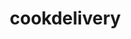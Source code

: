 # cookdelivery
<!DOCTYPE html>
<html lang="ja">
<head>
    <meta charset="UTF-8">
    <meta name="viewport" content="width=device-width, initial-scale=1.0">
    <title>クック・デリバリー | 食品ロスを減らして、家計も助ける</title>
    <style>
        * {
            margin: 0;
            padding: 0;
            box-sizing: border-box;
        }

        body {
            font-family: 'Noto Sans JP', sans-serif;
            background-color: #f0f8f0;
            color: #333;
            position: relative;
        }

        /* 環境貢献背景アニメーション */
        .eco-background {
            position: fixed;
            top: 0;
            left: 0;
            width: 100%;
            height: 100%;
            z-index: -1;
            overflow: hidden;
        }

        .eco-particle {
            position: absolute;
            width: 20px;
            height: 20px;
            background: radial-gradient(circle, rgba(46, 204, 113, 0.3) 0%, transparent 70%);
            border-radius: 50%;
            animation: float 15s infinite;
        }

        @keyframes float {
            0% { transform: translateY(100vh) rotate(0deg); opacity: 0; }
            10% { opacity: 1; }
            90% { opacity: 1; }
            100% { transform: translateY(-100vh) rotate(360deg); opacity: 0; }
        }

        /* ヘッダー */
        header {
            background: linear-gradient(135deg, #2ecc71 0%, #27ae60 100%);
            color: white;
            padding: 1rem 0;
            box-shadow: 0 2px 10px rgba(0,0,0,0.1);
            position: sticky;
            top: 0;
            z-index: 100;
        }

        .header-container {
            max-width: 1200px;
            margin: 0 auto;
            padding: 0 20px;
            display: flex;
            justify-content: space-between;
            align-items: center;
        }

        .logo {
            font-size: 1.5rem;
            font-weight: bold;
            display: flex;
            align-items: center;
            gap: 0.5rem;
        }

        nav ul {
            list-style: none;
            display: flex;
            gap: 2rem;
            align-items: center;
        }

        nav a {
            color: white;
            text-decoration: none;
            transition: opacity 0.3s;
        }

        nav a:hover {
            opacity: 0.8;
        }

        .cart-icon {
            position: relative;
            cursor: pointer;
        }

        .cart-count {
            position: absolute;
            top: -8px;
            right: -8px;
            background-color: #ff6b6b;
            color: white;
            border-radius: 50%;
            width: 20px;
            height: 20px;
            display: flex;
            align-items: center;
            justify-content: center;
            font-size: 0.8rem;
        }

        /* ヒーローセクション */
        .hero {
            background: linear-gradient(135deg, #2ecc71 0%, #27ae60 100%);
            color: white;
            padding: 3rem 0;
            text-align: center;
            position: relative;
            overflow: hidden;
        }

        .hero::before {
            content: '';
            position: absolute;
            top: -50%;
            left: -50%;
            width: 200%;
            height: 200%;
            background: radial-gradient(circle, rgba(255,255,255,0.1) 0%, transparent 70%);
            animation: pulse 3s ease-in-out infinite;
        }

        @keyframes pulse {
            0%, 100% { transform: scale(1); }
            50% { transform: scale(1.1); }
        }

        .hero h1 {
            font-size: 2.5rem;
            margin-bottom: 1rem;
            position: relative;
        }

        .hero p {
            font-size: 1.2rem;
            margin-bottom: 2rem;
            position: relative;
        }

        .cta-button {
            background-color: #ff6b6b;
            color: white;
            padding: 1rem 2rem;
            border: none;
            border-radius: 25px;
            font-size: 1.1rem;
            cursor: pointer;
            transition: all 0.3s;
            text-decoration: none;
            display: inline-block;
            position: relative;
            box-shadow: 0 4px 15px rgba(255,107,107,0.3);
        }

        .cta-button:hover {
            background-color: #ee5a54;
            transform: translateY(-2px);
            box-shadow: 0 6px 20px rgba(255,107,107,0.4);
        }

        /* 環境貢献メーター（改良版） */
        .impact-section {
            background: linear-gradient(to bottom, #ffffff 0%, #f0f8f0 100%);
            padding: 3rem 0;
            position: relative;
        }

        .impact-container {
            max-width: 1200px;
            margin: 0 auto;
            padding: 0 20px;
            display: grid;
            grid-template-columns: repeat(auto-fit, minmax(250px, 1fr));
            gap: 2rem;
        }

        .impact-box {
            background: white;
            padding: 2rem;
            border-radius: 15px;
            text-align: center;
            box-shadow: 0 5px 15px rgba(0,0,0,0.1);
            transition: transform 0.3s;
            position: relative;
            overflow: hidden;
        }

        .impact-box::before {
            content: '';
            position: absolute;
            top: 0;
            left: 0;
            width: 100%;
            height: 3px;
            background: linear-gradient(90deg, #2ecc71, #27ae60);
            animation: loading 2s ease-in-out infinite;
        }

        @keyframes loading {
            0% { transform: translateX(-100%); }
            100% { transform: translateX(100%); }
        }

        .impact-box:hover {
            transform: translateY(-5px);
        }

        .impact-icon {
            font-size: 2.5rem;
            margin-bottom: 1rem;
        }

        .impact-number {
            font-size: 2.5rem;
            font-weight: bold;
            color: #2ecc71;
            margin-bottom: 0.5rem;
        }

        .impact-label {
            color: #666;
            font-size: 1rem;
        }

        /* 検索・フィルターセクション */
        .search-filter-section {
            max-width: 1200px;
            margin: 2rem auto;
            padding: 0 20px;
        }

        .search-bar {
            display: flex;
            gap: 1rem;
            margin-bottom: 1.5rem;
        }

        .search-input {
            flex: 1;
            padding: 0.8rem 1.5rem;
            border: 2px solid #ddd;
            border-radius: 25px;
            font-size: 1rem;
            transition: border-color 0.3s;
        }

        .search-input:focus {
            outline: none;
            border-color: #2ecc71;
        }

        .search-button {
            background-color: #2ecc71;
            color: white;
            padding: 0.8rem 2rem;
            border: none;
            border-radius: 25px;
            cursor: pointer;
            transition: background-color 0.3s;
        }

        .search-button:hover {
            background-color: #27ae60;
        }

        .filter-buttons {
            display: flex;
            gap: 1rem;
            flex-wrap: wrap;
        }

        .filter-button {
            padding: 0.5rem 1rem;
            border: 2px solid #ddd;
            background-color: white;
            border-radius: 20px;
            cursor: pointer;
            transition: all 0.3s;
        }

        .filter-button:hover {
            border-color: #2ecc71;
        }

        .filter-button.active {
            background-color: #2ecc71;
            color: white;
            border-color: #2ecc71;
        }

        /* AIレコメンドセクション */
        .ai-recommend {
            background-color: #fff5e6;
            padding: 2rem 0;
            margin: 2rem 0;
        }

        .ai-recommend-container {
            max-width: 1200px;
            margin: 0 auto;
            padding: 0 20px;
        }

        .ai-title {
            display: flex;
            align-items: center;
            gap: 0.5rem;
            font-size: 1.5rem;
            margin-bottom: 1.5rem;
            color: #ff6b6b;
        }

        /* 商品セクション */
        .products-section {
            max-width: 1200px;
            margin: 0 auto;
            padding: 3rem 20px;
        }

        .section-title {
            text-align: center;
            font-size: 2rem;
            margin-bottom: 2rem;
            color: #2c3e50;
        }

        .products-grid {
            display: grid;
            grid-template-columns: repeat(auto-fill, minmax(250px, 1fr));
            gap: 2rem;
        }

        .product-card {
            background-color: white;
            border-radius: 15px;
            box-shadow: 0 5px 15px rgba(0,0,0,0.1);
            overflow: hidden;
            transition: all 0.3s;
            cursor: pointer;
        }

        .product-card:hover {
            transform: translateY(-5px);
            box-shadow: 0 10px 25px rgba(0,0,0,0.15);
        }

        .product-image {
            width: 100%;
            height: 200px;
            object-fit: cover;
        }

        .product-info {
            padding: 1rem;
        }

        .product-name {
            font-size: 1.1rem;
            font-weight: bold;
            margin-bottom: 0.5rem;
        }

        .product-category {
            display: inline-block;
            background-color: #e8f5e9;
            color: #2ecc71;
            padding: 0.2rem 0.8rem;
            border-radius: 15px;
            font-size: 0.8rem;
            margin-bottom: 0.5rem;
        }

        .product-prices {
            margin-bottom: 1rem;
        }

        .original-price {
            color: #999;
            text-decoration: line-through;
            font-size: 0.9rem;
        }

        .sale-price {
            color: #e74c3c;
            font-size: 1.3rem;
            font-weight: bold;
        }

        .discount-badge {
            display: inline-block;
            background-color: #ff6b6b;
            color: white;
            padding: 0.2rem 0.5rem;
            border-radius: 3px;
            font-size: 0.8rem;
            margin-left: 0.5rem;
        }

        .expiry-date {
            color: #666;
            font-size: 0.9rem;
            margin-bottom: 1rem;
        }

        .add-to-cart {
            width: 100%;
            background-color: #2ecc71;
            color: white;
            padding: 0.8rem;
            border: none;
            border-radius: 8px;
            font-size: 1rem;
            cursor: pointer;
            transition: background-color 0.3s;
        }

        .add-to-cart:hover {
            background-color: #27ae60;
        }

        /* 商品詳細モーダル */
        .product-modal {
            display: none;
            position: fixed;
            top: 0;
            left: 0;
            width: 100%;
            height: 100%;
            background-color: rgba(0,0,0,0.7);
            z-index: 300;
            align-items: center;
            justify-content: center;
        }

        .product-modal-content {
            background-color: white;
            padding: 2rem;
            border-radius: 15px;
            width: 90%;
            max-width: 800px;
            max-height: 90vh;
            overflow-y: auto;
            position: relative;
        }

        .close-modal {
            position: absolute;
            top: 1rem;
            right: 1rem;
            font-size: 2rem;
            cursor: pointer;
            color: #999;
        }

        .modal-grid {
            display: grid;
            grid-template-columns: 1fr 1fr;
            gap: 2rem;
            margin-top: 1rem;
        }

        .modal-image {
            width: 100%;
            border-radius: 10px;
        }

        .modal-info h2 {
            margin-bottom: 1rem;
            color: #2c3e50;
        }

        .modal-description {
            margin: 1rem 0;
            line-height: 1.6;
        }

        .nutrition-info {
            background-color: #f8f9fa;
            padding: 1rem;
            border-radius: 8px;
            margin: 1rem 0;
        }

        /* カートモーダル */
        .cart-modal {
            display: none;
            position: fixed;
            top: 0;
            left: 0;
            width: 100%;
            height: 100%;
            background-color: rgba(0,0,0,0.5);
            z-index: 200;
        }

        .cart-content {
            position: absolute;
            right: 0;
            top: 0;
            width: 400px;
            max-width: 90%;
            height: 100%;
            background-color: white;
            box-shadow: -2px 0 10px rgba(0,0,0,0.2);
            overflow-y: auto;
        }

        .cart-header {
            padding: 1.5rem;
            background-color: #2ecc71;
            color: white;
            display: flex;
            justify-content: space-between;
            align-items: center;
        }

        .close-cart {
            font-size: 1.5rem;
            cursor: pointer;
        }

        .cart-items {
            padding: 1rem;
        }

        .cart-item {
            display: flex;
            gap: 1rem;
            padding: 1rem;
            border-bottom: 1px solid #eee;
        }

        .cart-item-image {
            width: 60px;
            height: 60px;
            object-fit: cover;
            border-radius: 5px;
        }

        .cart-item-info {
            flex: 1;
        }

        .cart-item-name {
            font-weight: bold;
        }

        .cart-item-price {
            color: #e74c3c;
        }

        .quantity-controls {
            display: flex;
            align-items: center;
            gap: 0.5rem;
            margin-top: 0.5rem;
        }

        .quantity-btn {
            background-color: #f0f0f0;
            border: none;
            padding: 0.2rem 0.5rem;
            cursor: pointer;
            border-radius: 3px;
        }

        .cart-total {
            padding: 1.5rem;
            border-top: 2px solid #eee;
        }

        .total-row {
            display: flex;
            justify-content: space-between;
            margin-bottom: 0.5rem;
        }

        .total-price {
            font-size: 1.5rem;
            font-weight: bold;
            color: #e74c3c;
        }

        .checkout-button {
            width: 100%;
            background-color: #ff6b6b;
            color: white;
            padding: 1rem;
            border: none;
            border-radius: 5px;
            font-size: 1.1rem;
            cursor: pointer;
            margin-top: 1rem;
        }

        /* 会員機能 */
        .member-section {
            background-color: white;
            padding: 2rem;
            border-radius: 15px;
            margin: 2rem auto;
            max-width: 800px;
            box-shadow: 0 5px 15px rgba(0,0,0,0.1);
        }

        .member-info {
            display: flex;
            justify-content: space-between;
            align-items: center;
            margin-bottom: 2rem;
        }

        .member-avatar {
            width: 60px;
            height: 60px;
            border-radius: 50%;
            background-color: #2ecc71;
            display: flex;
            align-items: center;
            justify-content: center;
            color: white;
            font-size: 1.5rem;
        }

        .member-stats {
            display: grid;
            grid-template-columns: repeat(3, 1fr);
            gap: 1rem;
        }

        .stat-box {
            text-align: center;
            padding: 1rem;
            background-color: #f8f9fa;
            border-radius: 8px;
        }

        /* 配送モーダル */
        .delivery-modal {
            display: none;
            position: fixed;
            top: 0;
            left: 0;
            width: 100%;
            height: 100%;
            background-color: rgba(0,0,0,0.5);
            z-index: 250;
            align-items: center;
            justify-content: center;
        }

        .delivery-content {
            background-color: white;
            padding: 2rem;
            border-radius: 15px;
            width: 500px;
            max-width: 90%;
        }

        .delivery-header h3 {
            margin-bottom: 1.5rem;
            color: #2c3e50;
        }

        .delivery-options {
            margin-bottom: 1.5rem;
        }

        .delivery-option {
            padding: 1rem;
            border: 2px solid #ddd;
            border-radius: 8px;
            margin-bottom: 1rem;
            cursor: pointer;
            transition: all 0.3s;
        }

        .delivery-option:hover {
            border-color: #2ecc71;
        }

        .delivery-option.selected {
            border-color: #2ecc71;
            background-color: #e8f5e9;
        }

        .time-slots {
            display: grid;
            grid-template-columns: repeat(3, 1fr);
            gap: 0.5rem;
            margin-top: 1rem;
        }

        .time-slot {
            padding: 0.5rem;
            border: 1px solid #ddd;
            border-radius: 5px;
            text-align: center;
            cursor: pointer;
            transition: all 0.3s;
        }

        .time-slot:hover {
            border-color: #2ecc71;
        }

        .time-slot.selected {
            background-color: #2ecc71;
            color: white;
            border-color: #2ecc71;
        }

        /* 決済モーダル */
        .payment-modal {
            display: none;
            position: fixed;
            top: 0;
            left: 0;
            width: 100%;
            height: 100%;
            background-color: rgba(0,0,0,0.5);
            z-index: 260;
            align-items: center;
            justify-content: center;
        }

        .payment-content {
            background-color: white;
            padding: 2rem;
            border-radius: 15px;
            width: 500px;
            max-width: 90%;
        }

        .payment-methods {
            display: grid;
            grid-template-columns: repeat(2, 1fr);
            gap: 1rem;
            margin: 1.5rem 0;
        }

        .payment-method {
            padding: 1rem;
            border: 2px solid #ddd;
            border-radius: 8px;
            text-align: center;
            cursor: pointer;
            transition: all 0.3s;
        }

        .payment-method:hover {
            border-color: #2ecc71;
        }

        .payment-method.selected {
            border-color: #2ecc71;
            background-color: #e8f5e9;
        }

        /* 通知 */
        .notification {
            position: fixed;
            top: 20px;
            right: 20px;
            background-color: #2ecc71;
            color: white;
            padding: 1rem 2rem;
            border-radius: 8px;
            box-shadow: 0 5px 15px rgba(0,0,0,0.2);
            z-index: 400;
            animation: slideIn 0.3s ease;
        }

        @keyframes slideIn {
            from {
                transform: translateX(100%);
                opacity: 0;
            }
            to {
                transform: translateX(0);
                opacity: 1;
            }
        }

        /* レスポンシブ */
        @media (max-width: 768px) {
            .hero h1 {
                font-size: 1.8rem;
            }

            .products-grid {
                grid-template-columns: repeat(auto-fill, minmax(200px, 1fr));
                gap: 1rem;
            }

            .modal-grid {
                grid-template-columns: 1fr;
            }

            nav ul {
                gap: 1rem;
            }

            .filter-buttons {
                overflow-x: auto;
                flex-wrap: nowrap;
                -webkit-overflow-scrolling: touch;
            }
        }
    </style>
</head>
<body>
    <!-- 環境貢献背景 -->
    <div class="eco-background" id="eco-background"></div>

    <!-- ヘッダー -->
    <header>
        <div class="header-container">
            <div class="logo">
                <span>🌱</span>
                <span>クック・デリバリー</span>
            </div>
            <nav>
                <ul>
                    <li><a href="#products">商品一覧</a></li>
                    <li><a href="#" onclick="showMemberSection()">マイページ</a></li>
                    <li><a href="#" onclick="showLoginModal()">ログイン</a></li>
                    <li>
                        <div class="cart-icon" onclick="showCart()">
                            🛒
                            <span class="cart-count" id="cart-count">0</span>
                        </div>
                    </li>
                </ul>
            </nav>
        </div>
    </header>

    <!-- ヒーローセクション -->
    <section class="hero">
        <h1>食品ロスを減らして、家計も助ける</h1>
        <p>3分の1ルールで廃棄される食品を、最大50%OFFでお届け！</p>
        <button class="cta-button" onclick="showLoginModal()">今すぐ会員登録して始める</button>
    </section>

    <!-- 環境貢献メーター -->
    <section class="impact-section">
        <div class="impact-container">
            <div class="impact-box">
                <div class="impact-icon">🌍</div>
                <div class="impact-number" id="food-saved">12,456</div>
                <div class="impact-label">kg 食品ロス削減</div>
            </div>
            <div class="impact-box">
                <div class="impact-icon">🌱</div>
                <div class="impact-number" id="co2-saved">8,234</div>
                <div class="impact-label">kg CO2削減</div>
            </div>
            <div class="impact-box">
                <div class="impact-icon">👥</div>
                <div class="impact-number" id="users-count">1,892</div>
                <div class="impact-label">人 参加者数</div>
            </div>
            <div class="impact-box">
                <div class="impact-icon">💰</div>
                <div class="impact-number" id="money-saved">¥2,345,678</div>
                <div class="impact-label">節約総額</div>
            </div>
        </div>
    </section>

    <!-- 検索・フィルターセクション -->
    <section class="search-filter-section">
        <div class="search-bar">
            <input type="text" class="search-input" id="search-input" placeholder="商品を検索...">
            <button class="search-button" onclick="searchProducts()">検索</button>
        </div>
        <div class="filter-buttons">
            <button class="filter-button active" onclick="filterProducts('all')">すべて</button>
            <button class="filter-button" onclick="filterProducts('chicken')">チキン系</button>
            <button class="filter-button" onclick="filterProducts('pork')">ポーク系</button>
            <button class="filter-button" onclick="filterProducts('seafood')">シーフード系</button>
            <button class="filter-button" onclick="filterProducts('vegetable')">野菜系</button>
            <button class="filter-button" onclick="filterProducts('other')">その他</button>
        </div>
    </section>

    <!-- AIレコメンドセクション -->
    <section class="ai-recommend">
        <div class="ai-recommend-container">
            <h3 class="ai-title">
                <span>🤖</span>
                <span>あなたへのおすすめ商品</span>
            </h3>
            <div class="products-grid" id="ai-recommendations">
                <!-- AIレコメンド商品 -->
            </div>
        </div>
    </section>

    <!-- 商品セクション -->
    <section class="products-section" id="products">
        <h2 class="section-title">本日の救済商品</h2>
        <div class="products-grid" id="products-grid">
            <!-- 商品カードはJavaScriptで動的に生成 -->
        </div>
    </section>

    <!-- 会員セクション -->
    <section class="member-section" id="member-section" style="display: none;">
        <div class="member-info">
            <div style="display: flex; align-items: center; gap: 1rem;">
                <div class="member-avatar">会</div>
                <div>
                    <h3>会員名: ゲストユーザー</h3>
                    <p>会員ランク: ブロンズ</p>
                </div>
            </div>
            <div>
                <p>ポイント: 1,250 pt</p>
            </div>
        </div>
        <div class="member-stats">
            <div class="stat-box">
                <h4>累計削減量</h4>
                <p style="font-size: 1.5rem; color: #2ecc71;">15.3 kg</p>
            </div>
            <div class="stat-box">
                <h4>累計節約額</h4>
                <p style="font-size: 1.5rem; color: #e74c3c;">¥12,450</p>
            </div>
            <div class="stat-box">
                <h4>購入回数</h4>
                <p style="font-size: 1.5rem; color: #3498db;">8 回</p>
            </div>
        </div>
    </section>

    <!-- 商品詳細モーダル -->
    <div class="product-modal" id="product-modal">
        <div class="product-modal-content">
            <span class="close-modal" onclick="hideProductModal()">×</span>
            <div id="product-modal-body">
                <!-- 商品詳細内容 -->
            </div>
        </div>
    </div>

    <!-- カートモーダル -->
    <div class="cart-modal" id="cart-modal">
        <div class="cart-content">
            <div class="cart-header">
                <h3>ショッピングカート</h3>
                <span class="close-cart" onclick="hideCart()">×</span>
            </div>
            <div class="cart-items" id="cart-items">
                <!-- カート内商品 -->
            </div>
            <div class="cart-total">
                <div class="total-row">
                    <span>削減貢献度</span>
                    <span id="cart-impact">0 kg</span>
                </div>
                <div class="total-row">
                    <span>節約額</span>
                    <span id="cart-savings">¥0</span>
                </div>
                <div class="total-row">
                    <span>合計</span>
                    <span class="total-price" id="cart-total">¥0</span>
                </div>
                <button class="checkout-button" onclick="showDeliveryModal()">配送方法を選択</button>
            </div>
        </div>
    </div>

    <!-- 配送モーダル -->
    <div class="delivery-modal" id="delivery-modal">
        <div class="delivery-content">
            <div class="delivery-header">
                <h3>配送方法の選択</h3>
            </div>
            <div class="delivery-options">
                <div class="delivery-option" onclick="selectDelivery('standard')">
                    <h4>通常配送</h4>
                    <p>配送料: ¥500</p>
                    <p>お届け日: 翌日〜3日以内</p>
                </div>
                <div class="delivery-option" onclick="selectDelivery('express')">
                    <h4>エクスプレス配送</h4>
                    <p>配送料: ¥800</p>
                    <p>お届け日: 当日〜翌日</p>
                </div>
                <div class="delivery-option" onclick="selectDelivery('pizza')">
                    <h4>ピザクック配送網</h4>
                    <p>配送料: ¥300</p>
                    <p>お届け日: 2時間以内</p>
                </div>
            </div>
            <div id="time-slot-selection" style="display: none;">
                <h4>配送時間帯を選択</h4>
                <div class="time-slots">
                    <div class="time-slot" onclick="selectTimeSlot('9-12')">9:00-12:00</div>
                    <div class="time-slot" onclick="selectTimeSlot('12-15')">12:00-15:00</div>
                    <div class="time-slot" onclick="selectTimeSlot('15-18')">15:00-18:00</div>
                    <div class="time-slot" onclick="selectTimeSlot('18-21')">18:00-21:00</div>
                </div>
            </div>
            <button class="checkout-button" onclick="showPaymentModal()">決済方法へ進む</button>
        </div>
    </div>

    <!-- 決済モーダル -->
    <div class="payment-modal" id="payment-modal">
        <div class="payment-content">
            <h3>決済方法の選択</h3>
            <div class="payment-methods">
                <div class="payment-method" onclick="selectPayment('credit')">
                    <h4>💳</h4>
                    <p>クレジットカード</p>
                </div>
                <div class="payment-method" onclick="selectPayment('paypay')">
                    <h4>📱</h4>
                    <p>PayPay</p>
                </div>
                <div class="payment-method" onclick="selectPayment('konbini')">
                    <h4>🏪</h4>
                    <p>コンビニ払い</p>
                </div>
                <div class="payment-method" onclick="selectPayment('atodene')">
                    <h4>📋</h4>
                    <p>後払い</p>
                </div>
            </div>
            <button class="checkout-button" onclick="completeOrder()">注文を確定する</button>
        </div>
    </div>

    <!-- ログインモーダル -->
    <div class="login-modal" id="login-modal" style="display: none; position: fixed; top: 0; left: 0; width: 100%; height: 100%; background-color: rgba(0,0,0,0.5); z-index: 200; align-items: center; justify-content: center;">
        <div class="login-content" style="background-color: white; padding: 2rem; border-radius: 10px; width: 400px; max-width: 90%;">
            <div class="login-header" style="text-align: center; margin-bottom: 1.5rem;">
                <h2>ログイン / 会員登録</h2>
                <p>環境に優しい買い物を始めましょう</p>
            </div>
            <form onsubmit="handleLogin(event)">
                <div class="form-group" style="margin-bottom: 1rem;">
                    <label style="display: block; margin-bottom: 0.5rem; color: #666;">メールアドレス</label>
                    <input type="email" required placeholder="example@email.com" style="width: 100%; padding: 0.8rem; border: 1px solid #ddd; border-radius: 5px; font-size: 1rem;">
                </div>
                <div class="form-group" style="margin-bottom: 1rem;">
                    <label style="display: block; margin-bottom: 0.5rem; color: #666;">パスワード</label>
                    <input type="password" required placeholder="パスワード" style="width: 100%; padding: 0.8rem; border: 1px solid #ddd; border-radius: 5px; font-size: 1rem;">
                </div>
                <button type="submit" class="login-button" style="width: 100%; background-color: #2ecc71; color: white; padding: 0.8rem; border: none; border-radius: 5px; font-size: 1rem; cursor: pointer; margin-top: 1rem;">ログイン</button>
                <button type="button" class="login-button" style="width: 100%; background-color: #3498db; color: white; padding: 0.8rem; border: none; border-radius: 5px; font-size: 1rem; cursor: pointer; margin-top: 0.5rem;">新規会員登録</button>
            </form>
            <p style="text-align: center; margin-top: 1rem; cursor: pointer; color: #666;" onclick="hideLoginModal()">閉じる</p>
        </div>
    </div>

    <!-- フッター -->
    <footer>
        <div class="footer-content">
            <p>&copy; 2025 クック・デリバリー by 岩田産業グループ × 九州情報大学</p>
            <p>食を通じて九州を元気に！</p>
        </div>
    </footer>

    <script>
        // 商品データ（31商品）
        const products = [
            // チキン系
            {
                id: 1,
                name: "国産鶏チキンナゲット（1kg）",
                category: "chicken",
                originalPrice: 1200,
                salePrice: "○○○",
                discount: 50,
                image: "data:image/svg+xml,%3Csvg xmlns='http://www.w3.org/2000/svg' width='200' height='200'%3E%3Crect width='200' height='200' fill='%23f4e4c1'/%3E%3Ctext x='50%25' y='50%25' text-anchor='middle' dy='.3em' font-size='16' fill='%23333'%3Eチキンナゲット%3C/text%3E%3C/svg%3E",
                expiryDate: "2025/07/15",
                weight: 1.0,
                description: "ジューシーな国産鶏肉を使用した本格チキンナゲット。お子様のお弁当にも最適です。",
                nutrition: "エネルギー: 280kcal/100g、たんぱく質: 13g、脂質: 17g"
            },
            {
                id: 2,
                name: "から揚げ（業務用2kg）",
                category: "chicken",
                originalPrice: 2200,
                salePrice: "○○○",
                discount: 50,
                image: "https://imgcp.aacdn.jp/img-a/auto/auto/aa/gm/article/4/8/7/0/2/8/202103111020/800__topimg_original.jpeg",
                expiryDate: "2025/07/20",
                weight: 2.0,
                description: "外はカリッと、中はジューシーな本格から揚げ。業務用サイズでお得です。",
                nutrition: "エネルギー: 290kcal/100g、たんぱく質: 16g、脂質: 18g"
            },
            {
                id: 3,
                name: "チキンカツ（10枚）",
                category: "chicken",
                originalPrice: 1500,
                salePrice: "○○○",
                discount: 45,
                image: "data:image/svg+xml,%3Csvg xmlns='http://www.w3.org/2000/svg' width='200' height='200'%3E%3Crect width='200' height='200' fill='%23daa520'/%3E%3Ctext x='50%25' y='50%25' text-anchor='middle' dy='.3em' font-size='18' fill='%23fff'%3Eチキンカツ%3C/text%3E%3C/svg%3E",
                expiryDate: "2025/07/10",
                weight: 1.0,
                description: "サクサクの衣と柔らかな鶏肉の絶妙なハーモニー。",
                nutrition: "エネルギー: 265kcal/100g、たんぱく質: 15g、脂質: 16g"
            },
            // ポーク系
            {
                id: 4,
                name: "ロースとんかつ（10枚入）",
                category: "pork",
                originalPrice: 2400,
                salePrice: "○○○",
                discount: 45,
                image: "data:image/svg+xml,%3Csvg xmlns='http://www.w3.org/2000/svg' width='200' height='200'%3E%3Crect width='200' height='200' fill='%23d4a574'/%3E%3Ctext x='50%25' y='50%25' text-anchor='middle' dy='.3em' font-size='20' fill='%23fff'%3Eとんかつ%3C/text%3E%3C/svg%3E",
                expiryDate: "2025/06/30",
                weight: 1.2,
                description: "厳選された豚ロースを使用した本格とんかつ。サクサクの衣が自慢です。",
                nutrition: "エネルギー: 320kcal/100g、たんぱく質: 20g、脂質: 22g"
            },
            {
                id: 5,
                name: "メンチカツ（8枚）",
                category: "pork",
                originalPrice: 1400,
                salePrice: "○○○",
                discount: 45,
                image: "data:image/svg+xml,%3Csvg xmlns='http://www.w3.org/2000/svg' width='200' height='200'%3E%3Crect width='200' height='200' fill='%238b4513'/%3E%3Ctext x='50%25' y='50%25' text-anchor='middle' dy='.3em' font-size='20' fill='%23fff'%3Eメンチカツ%3C/text%3E%3C/svg%3E",
                expiryDate: "2025/07/05",
                weight: 0.8,
                description: "ジューシーな肉汁があふれる手作り風メンチカツ。",
                nutrition: "エネルギー: 285kcal/100g、たんぱく質: 12g、脂質: 19g"
            },
            {
                id: 6,
                name: "ハンバーグ（10個入）",
                category: "pork",
                originalPrice: 1600,
                salePrice: "○○○",
                discount: 45,
                image: "data:image/svg+xml,%3Csvg xmlns='http://www.w3.org/2000/svg' width='200' height='200'%3E%3Crect width='200' height='200' fill='%23654321'/%3E%3Ctext x='50%25' y='50%25' text-anchor='middle' dy='.3em' font-size='20' fill='%23fff'%3Eハンバーグ%3C/text%3E%3C/svg%3E",
                expiryDate: "2025/07/12",
                weight: 1.0,
                description: "肉汁たっぷりの本格ハンバーグ。お子様にも大人気です。",
                nutrition: "エネルギー: 223kcal/100g、たんぱく質: 13g、脂質: 15g"
            },
            {
                id: 7,
                name: "豚ヒレカツ（8枚）",
                category: "pork",
                originalPrice: 2000,
                salePrice: "○○○",
                discount: 40,
                image: "data:image/svg+xml,%3Csvg xmlns='http://www.w3.org/2000/svg' width='200' height='200'%3E%3Crect width='200' height='200' fill='%23a0522d'/%3E%3Ctext x='50%25' y='50%25' text-anchor='middle' dy='.3em' font-size='18' fill='%23fff'%3E豚ヒレカツ%3C/text%3E%3C/svg%3E",
                expiryDate: "2025/07/08",
                weight: 0.8,
                description: "柔らかな豚ヒレ肉を使用した上質なカツ。",
                nutrition: "エネルギー: 240kcal/100g、たんぱく質: 22g、脂質: 14g"
            },
            // シーフード系
            {
                id: 8,
                name: "エビフライ（20尾）",
                category: "seafood",
                originalPrice: 1800,
                salePrice: "○○○",
                discount: 40,
                image: "data:image/svg+xml,%3Csvg xmlns='http://www.w3.org/2000/svg' width='200' height='200'%3E%3Crect width='200' height='200' fill='%23ff9999'/%3E%3Ctext x='50%25' y='50%25' text-anchor='middle' dy='.3em' font-size='20' fill='%23fff'%3Eエビフライ%3C/text%3E%3C/svg%3E",
                expiryDate: "2025/07/10",
                weight: 0.8,
                description: "プリプリの大エビを使用した贅沢なエビフライ。特別な日の食卓に。",
                nutrition: "エネルギー: 215kcal/100g、たんぱく質: 12g、脂質: 10g"
            },
            {
                id: 9,
                name: "白身魚フライ（12枚）",
                category: "seafood",
                originalPrice: 1200,
                salePrice: "○○○",
                discount: 35,
                image: "data:image/svg+xml,%3Csvg xmlns='http://www.w3.org/2000/svg' width='200' height='200'%3E%3Crect width='200' height='200' fill='%23e6e6fa'/%3E%3Ctext x='50%25' y='50%25' text-anchor='middle' dy='.3em' font-size='16' fill='%23333'%3E白身魚フライ%3C/text%3E%3C/svg%3E",
                expiryDate: "2025/07/05",
                weight: 0.6,
                description: "さっぱりとした白身魚のフライ。タルタルソースとの相性抜群。",
                nutrition: "エネルギー: 200kcal/100g、たんぱく質: 15g、脂質: 8g"
            },
            {
                id: 10,
                name: "イカリング（500g）",
                category: "seafood",
                originalPrice: 900,
                salePrice: "○○○",
                discount: 40,
                image: "data:image/svg+xml,%3Csvg xmlns='http://www.w3.org/2000/svg' width='200' height='200'%3E%3Crect width='200' height='200' fill='%23ffd700'/%3E%3Ctext x='50%25' y='50%25' text-anchor='middle' dy='.3em' font-size='18' fill='%23333'%3Eイカリング%3C/text%3E%3C/svg%3E",
                expiryDate: "2025/06/28",
                weight: 0.5,
                description: "サクサク衣のイカリング。ビールのおつまみにも最適。",
                nutrition: "エネルギー: 188kcal/100g、たんぱく質: 10g、脂質: 9g"
            },
            {
                id: 11,
                name: "カキフライ（16個）",
                category: "seafood",
                originalPrice: 1600,
                salePrice: "○○○",
                discount: 45,
                image: "data:image/svg+xml,%3Csvg xmlns='http://www.w3.org/2000/svg' width='200' height='200'%3E%3Crect width='200' height='200' fill='%23d3d3d3'/%3E%3Ctext x='50%25' y='50%25' text-anchor='middle' dy='.3em' font-size='18' fill='%23333'%3Eカキフライ%3C/text%3E%3C/svg%3E",
                expiryDate: "2025/07/02",
                weight: 0.6,
                description: "濃厚な旨味のカキフライ。レモンを絞ってどうぞ。",
                nutrition: "エネルギー: 196kcal/100g、たんぱく質: 9g、脂質: 11g"
            },
            // 野菜系
            {
                id: 12,
                name: "クリームコロッケ（12個）",
                category: "vegetable",
                originalPrice: 960,
                salePrice: "○○○",
                discount: 35,
                image: "data:image/svg+xml,%3Csvg xmlns='http://www.w3.org/2000/svg' width='200' height='200'%3E%3Crect width='200' height='200' fill='%23fff5e6'/%3E%3Ctext x='50%25' y='50%25' text-anchor='middle' dy='.3em' font-size='16' fill='%23333'%3Eクリームコロッケ%3C/text%3E%3C/svg%3E",
                expiryDate: "2025/06/25",
                weight: 0.6,
                description: "とろ〜りクリーミーな味わい。カニクリームコロッケ風。",
                nutrition: "エネルギー: 245kcal/100g、たんぱく質: 7g、脂質: 16g"
            },
            {
                id: 13,
                name: "かぼちゃコロッケ（10個）",
                category: "vegetable",
                originalPrice: 850,
                salePrice: "○○○",
                discount: 40,
                image: "data:image/svg+xml,%3Csvg xmlns='http://www.w3.org/2000/svg' width='200' height='200'%3E%3Crect width='200' height='200' fill='%23ff8c00'/%3E%3Ctext x='50%25' y='50%25' text-anchor='middle' dy='.3em' font-size='16' fill='%23fff'%3Eかぼちゃコロッケ%3C/text%3E%3C/svg%3E",
                expiryDate: "2025/06/28",
                weight: 0.5,
                description: "甘みたっぷりのかぼちゃコロッケ。ヘルシーで栄養満点。",
                nutrition: "エネルギー: 198kcal/100g、たんぱく質: 4g、脂質: 10g"
            },
            {
                id: 14,
                name: "野菜コロッケ（10個）",
                category: "vegetable",
                originalPrice: 800,
                salePrice: "○○○",
                discount: 35,
                image: "data:image/svg+xml,%3Csvg xmlns='http://www.w3.org/2000/svg' width='200' height='200'%3E%3Crect width='200' height='200' fill='%2390ee90'/%3E%3Ctext x='50%25' y='50%25' text-anchor='middle' dy='.3em' font-size='16' fill='%23333'%3E野菜コロッケ%3C/text%3E%3C/svg%3E",
                expiryDate: "2025/06/30",
                weight: 0.5,
                description: "7種類の野菜を使用したヘルシーコロッケ。",
                nutrition: "エネルギー: 185kcal/100g、たんぱく質: 5g、脂質: 9g"
            },
            {
                id: 15,
                name: "ポテトコロッケ（12個）",
                category: "vegetable",
                originalPrice: 720,
                salePrice: "○○○",
                discount: 30,
                image: "data:image/svg+xml,%3Csvg xmlns='http://www.w3.org/2000/svg' width='200' height='200'%3E%3Crect width='200' height='200' fill='%23f0e68c'/%3E%3Ctext x='50%25' y='50%25' text-anchor='middle' dy='.3em' font-size='16' fill='%23333'%3Eポテトコロッケ%3C/text%3E%3C/svg%3E",
                expiryDate: "2025/07/05",
                weight: 0.6,
                description: "ホクホクのじゃがいもがたっぷり。定番の味。",
                nutrition: "エネルギー: 210kcal/100g、たんぱく質: 4g、脂質: 12g"
            },
            // その他
            {
                id: 16,
                name: "春巻き（10本）",
                category: "other",
                originalPrice: 900,
                salePrice: "○○○",
                discount: 35,
                image: "data:image/svg+xml,%3Csvg xmlns='http://www.w3.org/2000/svg' width='200' height='200'%3E%3Crect width='200' height='200' fill='%23ffa500'/%3E%3Ctext x='50%25' y='50%25' text-anchor='middle' dy='.3em' font-size='20' fill='%23fff'%3E春巻き%3C/text%3E%3C/svg%3E",
                expiryDate: "2025/06/25",
                weight: 0.5,
                description: "パリパリの皮と具材の絶妙なハーモニー。",
                nutrition: "エネルギー: 220kcal/100g、たんぱく質: 8g、脂質: 12g"
            },
            {
                id: 17,
                name: "餃子（50個）",
                category: "other",
                originalPrice: 1200,
                salePrice: "○○○",
                discount: 40,
                image: "data:image/svg+xml,%3Csvg xmlns='http://www.w3.org/2000/svg' width='200' height='200'%3E%3Crect width='200' height='200' fill='%23deb887'/%3E%3Ctext x='50%25' y='50%25' text-anchor='middle' dy='.3em' font-size='20' fill='%23333'%3E餃子%3C/text%3E%3C/svg%3E",
                expiryDate: "2025/07/10",
                weight: 1.0,
                description: "肉汁たっぷりの本格餃子。焼いても水餃子でも美味。",
                nutrition: "エネルギー: 235kcal/100g、たんぱく質: 10g、脂質: 13g"
            },
            {
                id: 18,
                name: "シュウマイ（30個）",
                category: "other",
                originalPrice: 1000,
                salePrice: "○○○",
                discount: 35,
                image: "data:image/svg+xml,%3Csvg xmlns='http://www.w3.org/2000/svg' width='200' height='200'%3E%3Crect width='200' height='200' fill='%23ffe4c4'/%3E%3Ctext x='50%25' y='50%25' text-anchor='middle' dy='.3em' font-size='18' fill='%23333'%3Eシュウマイ%3C/text%3E%3C/svg%3E",
                expiryDate: "2025/07/08",
                weight: 0.6,
                description: "ジューシーな豚肉と海老の旨味が凝縮。",
                nutrition: "エネルギー: 215kcal/100g、たんぱく質: 12g、脂質: 11g"
            },
            {
                id: 19,
                name: "チキンロール（5本）",
                category: "chicken",
                originalPrice: 1100,
                salePrice: "○○○",
                discount: 40,
                image: "data:image/svg+xml,%3Csvg xmlns='http://www.w3.org/2000/svg' width='200' height='200'%3E%3Crect width='200' height='200' fill='%23bc8f8f'/%3E%3Ctext x='50%25' y='50%25' text-anchor='middle' dy='.3em' font-size='16' fill='%23fff'%3Eチキンロール%3C/text%3E%3C/svg%3E",
                expiryDate: "2025/06/30",
                weight: 0.5,
                description: "野菜を巻いたヘルシーチキンロール。",
                nutrition: "エネルギー: 195kcal/100g、たんぱく質: 16g、脂質: 9g"
            },
            {
                id: 20,
                name: "ミートボール（20個）",
                category: "pork",
                originalPrice: 850,
                salePrice: "○○○",
                discount: 35,
                image: "data:image/svg+xml,%3Csvg xmlns='http://www.w3.org/2000/svg' width='200' height='200'%3E%3Crect width='200' height='200' fill='%238b0000'/%3E%3Ctext x='50%25' y='50%25' text-anchor='middle' dy='.3em' font-size='16' fill='%23fff'%3Eミートボール%3C/text%3E%3C/svg%3E",
                expiryDate: "2025/07/12",
                weight: 0.6,
                description: "トマトソースとの相性抜群のミートボール。",
                nutrition: "エネルギー: 228kcal/100g、たんぱく質: 14g、脂質: 15g"
            },
            {
                id: 21,
                name: "ビーフコロッケ（8個）",
                category: "other",
                originalPrice: 1300,
                salePrice: "○○○",
                discount: 45,
                image: "data:image/svg+xml,%3Csvg xmlns='http://www.w3.org/2000/svg' width='200' height='200'%3E%3Crect width='200' height='200' fill='%236b4423'/%3E%3Ctext x='50%25' y='50%25' text-anchor='middle' dy='.3em' font-size='16' fill='%23fff'%3Eビーフコロッケ%3C/text%3E%3C/svg%3E",
                expiryDate: "2025/07/03",
                weight: 0.6,
                description: "牛肉の旨味が詰まった贅沢コロッケ。",
                nutrition: "エネルギー: 258kcal/100g、たんぱく質: 11g、脂質: 17g"
            },
            {
                id: 22,
                name: "タコ焼き（20個）",
                category: "seafood",
                originalPrice: 800,
                salePrice: "○○○",
                discount: 30,
                image: "data:image/svg+xml,%3Csvg xmlns='http://www.w3.org/2000/svg' width='200' height='200'%3E%3Crect width='200' height='200' fill='%23ff6347'/%3E%3Ctext x='50%25' y='50%25' text-anchor='middle' dy='.3em' font-size='18' fill='%23fff'%3Eタコ焼き%3C/text%3E%3C/svg%3E",
                expiryDate: "2025/06/28",
                weight: 0.5,
                description: "本場大阪風のタコ焼き。とろとろ食感が魅力。",
                nutrition: "エネルギー: 175kcal/100g、たんぱく質: 7g、脂質: 6g"
            },
            {
                id: 23,
                name: "お好み焼き（5枚）",
                category: "other",
                originalPrice: 1000,
                salePrice: "○○○",
                discount: 35,
                image: "data:image/svg+xml,%3Csvg xmlns='http://www.w3.org/2000/svg' width='200' height='200'%3E%3Crect width='200' height='200' fill='%23cd5c5c'/%3E%3Ctext x='50%25' y='50%25' text-anchor='middle' dy='.3em' font-size='18' fill='%23fff'%3Eお好み焼き%3C/text%3E%3C/svg%3E",
                expiryDate: "2025/07/01",
                weight: 1.0,
                description: "具だくさんの関西風お好み焼き。",
                nutrition: "エネルギー: 205kcal/100g、たんぱく質: 9g、脂質: 8g"
            },
            {
                id: 24,
                name: "ピザ（マルゲリータ）",
                category: "other",
                originalPrice: 1200,
                salePrice: "○○○",
                discount: 40,
                image: "data:image/svg+xml,%3Csvg xmlns='http://www.w3.org/2000/svg' width='200' height='200'%3E%3Crect width='200' height='200' fill='%23dc143c'/%3E%3Ctext x='50%25' y='50%25' text-anchor='middle' dy='.3em' font-size='20' fill='%23fff'%3Eピザ%3C/text%3E%3C/svg%3E",
                expiryDate: "2025/06/25",
                weight: 0.5,
                description: "本格的なマルゲリータピザ。チーズたっぷり。",
                nutrition: "エネルギー: 268kcal/100g、たんぱく質: 12g、脂質: 11g"
            },
            {
                id: 25,
                name: "グラタン（4個）",
                category: "other",
                originalPrice: 1100,
                salePrice: "○○○",
                discount: 35,
                image: "data:image/svg+xml,%3Csvg xmlns='http://www.w3.org/2000/svg' width='200' height='200'%3E%3Crect width='200' height='200' fill='%23ffd700'/%3E%3Ctext x='50%25' y='50%25' text-anchor='middle' dy='.3em' font-size='20' fill='%23333'%3Eグラタン%3C/text%3E%3C/svg%3E",
                expiryDate: "2025/06/30",
                weight: 0.8,
                description: "濃厚なホワイトソースのグラタン。",
                nutrition: "エネルギー: 195kcal/100g、たんぱく質: 8g、脂質: 12g"
            },
            {
                id: 26,
                name: "ドリア（4個）",
                category: "other",
                originalPrice: 1000,
                salePrice: "○○○",
                discount: 30,
                image: "data:image/svg+xml,%3Csvg xmlns='http://www.w3.org/2000/svg' width='200' height='200'%3E%3Crect width='200' height='200' fill='%23f5deb3'/%3E%3Ctext x='50%25' y='50%25' text-anchor='middle' dy='.3em' font-size='20' fill='%23333'%3Eドリア%3C/text%3E%3C/svg%3E",
                expiryDate: "2025/07/05",
                weight: 0.8,
                description: "チーズたっぷりのミートドリア。",
                nutrition: "エネルギー: 210kcal/100g、たんぱく質: 9g、脂質: 10g"
            },
            {
                id: 27,
                name: "ラザニア（2個）",
                category: "other",
                originalPrice: 900,
                salePrice: "○○○",
                discount: 35,
                image: "data:image/svg+xml,%3Csvg xmlns='http://www.w3.org/2000/svg' width='200' height='200'%3E%3Crect width='200' height='200' fill='%23ff8c00'/%3E%3Ctext x='50%25' y='50%25' text-anchor='middle' dy='.3em' font-size='20' fill='%23fff'%3Eラザニア%3C/text%3E%3C/svg%3E",
                expiryDate: "2025/06/28",
                weight: 0.6,
                description: "本格的なイタリアンラザニア。",
                nutrition: "エネルギー: 225kcal/100g、たんぱく質: 11g、脂質: 13g"
            },
            {
                id: 28,
                name: "チャーハン（5食）",
                category: "other",
                originalPrice: 800,
                salePrice: "○○○",
                discount: 30,
                image: "data:image/svg+xml,%3Csvg xmlns='http://www.w3.org/2000/svg' width='200' height='200'%3E%3Crect width='200' height='200' fill='%23daa520'/%3E%3Ctext x='50%25' y='50%25' text-anchor='middle' dy='.3em' font-size='18' fill='%23fff'%3Eチャーハン%3C/text%3E%3C/svg%3E",
                expiryDate: "2025/07/10",
                weight: 1.0,
                description: "パラパラに仕上げた本格チャーハン。",
                nutrition: "エネルギー: 168kcal/100g、たんぱく質: 6g、脂質: 5g"
            },
            {
                id: 29,
                name: "焼きそば（5食）",
                category: "other",
                originalPrice: 700,
                salePrice: "○○○",
                discount: 30,
                image: "data:image/svg+xml,%3Csvg xmlns='http://www.w3.org/2000/svg' width='200' height='200'%3E%3Crect width='200' height='200' fill='%238b4513'/%3E%3Ctext x='50%25' y='50%25' text-anchor='middle' dy='.3em' font-size='20' fill='%23fff'%3E焼きそば%3C/text%3E%3C/svg%3E",
                expiryDate: "2025/07/08",
                weight: 1.0,
                description: "ソース香る本格焼きそば。野菜もたっぷり。",
                nutrition: "エネルギー: 155kcal/100g、たんぱく質: 5g、脂質: 4g"
            },
            {
                id: 30,
                name: "うどん（10食）",
                category: "other",
                originalPrice: 900,
                salePrice: "○○○",
                discount: 35,
                image: "data:image/svg+xml,%3Csvg xmlns='http://www.w3.org/2000/svg' width='200' height='200'%3E%3Crect width='200' height='200' fill='%23f5f5dc'/%3E%3Ctext x='50%25' y='50%25' text-anchor='middle' dy='.3em' font-size='20' fill='%23333'%3Eうどん%3C/text%3E%3C/svg%3E",
                expiryDate: "2025/07/15",
                weight: 2.0,
                description: "もちもち食感の讃岐うどん。つゆ付き。",
                nutrition: "エネルギー: 105kcal/100g、たんぱく質: 3g、脂質: 1g"
            },
            {
                id: 31,
                name: "パスタセット（5食）",
                category: "other",
                originalPrice: 1000,
                salePrice: "○○○",
                discount: 40,
                image: "data:image/svg+xml,%3Csvg xmlns='http://www.w3.org/2000/svg' width='200' height='200'%3E%3Crect width='200' height='200' fill='%23ffa500'/%3E%3Ctext x='50%25' y='50%25' text-anchor='middle' dy='.3em' font-size='18' fill='%23fff'%3Eパスタセット%3C/text%3E%3C/svg%3E",
                expiryDate: "2025/07/12",
                weight: 1.0,
                description: "3種類のソースが楽しめるパスタセット。",
                nutrition: "エネルギー: 185kcal/100g、たんぱく質: 7g、脂質: 6g"
            }
        ];

        // カート
        let cart = [];
        let currentFilter = 'all';
        let selectedDelivery = null;
        let selectedTimeSlot = null;
        let selectedPayment = null;
        let isLoggedIn = false;

        // 環境貢献背景アニメーション
        function createEcoBackground() {
            const bg = document.getElementById('eco-background');
            for (let i = 0; i < 20; i++) {
                const particle = document.createElement('div');
                particle.className = 'eco-particle';
                particle.style.left = Math.random() * 100 + '%';
                particle.style.animationDelay = Math.random() * 15 + 's';
                particle.style.animationDuration = (15 + Math.random() * 10) + 's';
                bg.appendChild(particle);
            }
        }

        // 商品表示
        function displayProducts(productsToShow = products) {
            const grid = document.getElementById('products-grid');
            grid.innerHTML = productsToShow.map(product => `
                <div class="product-card" onclick="showProductDetail(${product.id})">
                    <img src="${product.image}" alt="${product.name}" class="product-image">
                    <div class="product-info">
                        <span class="product-category">${getCategoryName(product.category)}</span>
                        <h3 class="product-name">${product.name}</h3>
                        <div class="product-prices">
                            <div class="original-price">定価: ¥${product.originalPrice}</div>
                            <div>
                                <span class="sale-price">¥${product.salePrice}</span>
                                <span class="discount-badge">${product.discount}% OFF!</span>
                            </div>
                        </div>
                        <div class="expiry-date">賞味期限: ${product.expiryDate}</div>
                        <button class="add-to-cart" onclick="event.stopPropagation(); addToCart(${product.id})">カートに追加</button>
                    </div>
                </div>
            `).join('');
        }

        // AIレコメンド表示
        function displayRecommendations() {
            const recommendedIds = [1, 4, 8, 12]; // 仮のレコメンドID
            const recommendedProducts = products.filter(p => recommendedIds.includes(p.id));
            const container = document.getElementById('ai-recommendations');
            
            container.innerHTML = recommendedProducts.map(product => `
                <div class="product-card" onclick="showProductDetail(${product.id})">
                    <img src="${product.image}" alt="${product.name}" class="product-image">
                    <div class="product-info">
                        <span class="product-category">${getCategoryName(product.category)}</span>
                        <h3 class="product-name">${product.name}</h3>
                        <div class="product-prices">
                            <div class="original-price">定価: ¥${product.originalPrice}</div>
                            <div>
                                <span class="sale-price">¥${product.salePrice}</span>
                                <span class="discount-badge">${product.discount}% OFF!</span>
                            </div>
                        </div>
                        <div class="expiry-date">賞味期限: ${product.expiryDate}</div>
                        <button class="add-to-cart" onclick="event.stopPropagation(); addToCart(${product.id})">カートに追加</button>
                    </div>
                </div>
            `).join('');
        }

        // カテゴリ名取得
        function getCategoryName(category) {
            const categories = {
                chicken: 'チキン',
                pork: 'ポーク',
                seafood: 'シーフード',
                vegetable: '野菜',
                other: 'その他'
            };
            return categories[category] || 'その他';
        }

        // 商品詳細表示
        function showProductDetail(productId) {
            const product = products.find(p => p.id === productId);
            const modal = document.getElementById('product-modal');
            const modalBody = document.getElementById('product-modal-body');
            
            modalBody.innerHTML = `
                <div class="modal-grid">
                    <div>
                        <img src="${product.image}" alt="${product.name}" class="modal-image">
                    </div>
                    <div class="modal-info">
                        <h2>${product.name}</h2>
                        <span class="product-category">${getCategoryName(product.category)}</span>
                        <div class="product-prices" style="margin: 1rem 0;">
                            <div class="original-price">定価: ¥${product.originalPrice}</div>
                            <div>
                                <span class="sale-price">¥${product.salePrice}</span>
                                <span class="discount-badge">${product.discount}% OFF!</span>
                            </div>
                        </div>
                        <p class="modal-description">${product.description}</p>
                        <div class="nutrition-info">
                            <h4>栄養成分表示（100gあたり）</h4>
                            <p>${product.nutrition}</p>
                        </div>
                        <div class="expiry-date" style="margin: 1rem 0;">賞味期限: ${product.expiryDate}</div>
                        <div style="margin: 1rem 0;">
                            <p>🌱 この商品を購入すると <strong>${product.weight}kg</strong> の食品ロス削減に貢献できます！</p>
                        </div>
                        <button class="add-to-cart" style="width: 100%; margin-top: 1rem;" onclick="addToCart(${product.id}); hideProductModal();">カートに追加</button>
                    </div>
                </div>
            `;
            
            modal.style.display = 'flex';
        }

        // 商品詳細モーダルを閉じる
        function hideProductModal() {
            document.getElementById('product-modal').style.display = 'none';
        }

        // 検索機能
        function searchProducts() {
            const searchTerm = document.getElementById('search-input').value.toLowerCase();
            const filtered = products.filter(product => 
                product.name.toLowerCase().includes(searchTerm) ||
                getCategoryName(product.category).toLowerCase().includes(searchTerm)
            );
            displayProducts(filtered);
        }

        // フィルター機能
        function filterProducts(category) {
            currentFilter = category;
            
            // フィルターボタンのアクティブ状態を更新
            document.querySelectorAll('.filter-button').forEach(btn => {
                btn.classList.remove('active');
            });
            event.target.classList.add('active');
            
            // 商品をフィルター
            if (category === 'all') {
                displayProducts();
            } else {
                const filtered = products.filter(p => p.category === category);
                displayProducts(filtered);
            }
        }

        // カートに追加
        function addToCart(productId) {
            const product = products.find(p => p.id === productId);
            const existingItem = cart.find(item => item.id === productId);
            
            if (existingItem) {
                existingItem.quantity++;
            } else {
                cart.push({...product, quantity: 1});
            }
            
            updateCartCount();
            showNotification('商品をカートに追加しました！');
            
            // AIレコメンドを更新（仮実装）
            updateRecommendations(productId);
        }

        // カート数更新
        function updateCartCount() {
            const count = cart.reduce((sum, item) => sum + item.quantity, 0);
            document.getElementById('cart-count').textContent = count;
        }

        // カート表示
        function showCart() {
            const modal = document.getElementById('cart-modal');
            const itemsContainer = document.getElementById('cart-items');
            
            if (cart.length === 0) {
                itemsContainer.innerHTML = '<p style="text-align: center; padding: 2rem;">カートは空です</p>';
            } else {
                itemsContainer.innerHTML = cart.map(item => `
                    <div class="cart-item">
                        <img src="${item.image}" alt="${item.name}" class="cart-item-image">
                        <div class="cart-item-info">
                            <div class="cart-item-name">${item.name}</div>
                            <div class="cart-item-price">¥${item.salePrice}</div>
                            <div class="quantity-controls">
                                <button class="quantity-btn" onclick="updateQuantity(${item.id}, -1)">-</button>
                                <span>${item.quantity}</span>
                                <button class="quantity-btn" onclick="updateQuantity(${item.id}, 1)">+</button>
                                <button class="quantity-btn" style="margin-left: 1rem;" onclick="removeFromCart(${item.id})">削除</button>
                            </div>
                        </div>
                    </div>
                `).join('');
            }
            
            // 合計計算
            const totalWeight = cart.reduce((sum, item) => sum + (item.weight * item.quantity), 0);
            const totalSavings = cart.reduce((sum, item) => {
                const originalTotal = item.originalPrice * item.quantity;
                return sum + (originalTotal * item.discount / 100);
            }, 0);
            
            document.getElementById('cart-impact').textContent = `${totalWeight.toFixed(1)} kg`;
            document.getElementById('cart-savings').textContent = `¥${Math.floor(totalSavings).toLocaleString()}`;
            document.getElementById('cart-total').textContent = `¥○○○`;
            
            modal.style.display = 'block';
        }

        // カート数量更新
        function updateQuantity(productId, change) {
            const item = cart.find(item => item.id === productId);
            if (item) {
                item.quantity += change;
                if (item.quantity <= 0) {
                    removeFromCart(productId);
                } else {
                    showCart();
                    updateCartCount();
                }
            }
        }

        // カートから削除
        function removeFromCart(productId) {
            cart = cart.filter(item => item.id !== productId);
            showCart();
            updateCartCount();
        }

        // カート非表示
        function hideCart() {
            document.getElementById('cart-modal').style.display = 'none';
        }

        // 配送モーダル表示
        function showDeliveryModal() {
            if (cart.length === 0) {
                showNotification('カートが空です');
                return;
            }
            
            if (!isLoggedIn) {
                showNotification('ログインが必要です');
                showLoginModal();
                return;
            }
            
            hideCart();
            document.getElementById('delivery-modal').style.display = 'flex';
        }

        // 配送方法選択
        function selectDelivery(type) {
            selectedDelivery = type;
            document.querySelectorAll('.delivery-option').forEach(opt => {
                opt.classList.remove('selected');
            });
            event.target.closest('.delivery-option').classList.add('selected');
            
            // 時間帯選択を表示
            document.getElementById('time-slot-selection').style.display = 'block';
        }

        // 時間帯選択
        function selectTimeSlot(slot) {
            selectedTimeSlot = slot;
            document.querySelectorAll('.time-slot').forEach(slot => {
                slot.classList.remove('selected');
            });
            event.target.classList.add('selected');
        }

        // 決済モーダル表示
        function showPaymentModal() {
            if (!selectedDelivery || !selectedTimeSlot) {
                showNotification('配送方法と時間帯を選択してください');
                return;
            }
            
            document.getElementById('delivery-modal').style.display = 'none';
            document.getElementById('payment-modal').style.display = 'flex';
        }

        // 決済方法選択
        function selectPayment(method) {
            selectedPayment = method;
            document.querySelectorAll('.payment-method').forEach(method => {
                method.classList.remove('selected');
            });
            event.target.closest('.payment-method').classList.add('selected');
        }

        // 注文完了
        function completeOrder() {
            if (!selectedPayment) {
                showNotification('決済方法を選択してください');
                return;
            }
            
            // 環境貢献データを更新
            const totalWeight = cart.reduce((sum, item) => sum + (item.weight * item.quantity), 0);
            updateEnvironmentData(totalWeight);
            
            showNotification('注文が完了しました！ご利用ありがとうございます。');
            
            // リセット
            cart = [];
            updateCartCount();
            selectedDelivery = null;
            selectedTimeSlot = null;
            selectedPayment = null;
            
            // モーダルを閉じる
            document.getElementById('payment-modal').style.display = 'none';
        }

        // 環境貢献データ更新
        function updateEnvironmentData(weight) {
            const foodSaved = document.getElementById('food-saved');
            const currentValue = parseInt(foodSaved.textContent.replace(/,/g, ''));
            const newValue = currentValue + weight;
            foodSaved.textContent = newValue.toLocaleString();
            
            // CO2削減量も更新（仮計算: 1kg = 0.66kg CO2）
            const co2Saved = document.getElementById('co2-saved');
            const currentCO2 = parseInt(co2Saved.textContent.replace(/,/g, ''));
            const newCO2 = currentCO2 + Math.floor(weight * 0.66);
            co2Saved.textContent = newCO2.toLocaleString();
        }

        // AIレコメンド更新
        function updateRecommendations(productId) {
            // 仮実装: カテゴリーに基づいてレコメンド
            const product = products.find(p => p.id === productId);
            if (product) {
                const similarProducts = products.filter(p => 
                    p.category === product.category && p.id !== productId
                ).slice(0, 4);
                
                if (similarProducts.length > 0) {
                    displayRecommendations();
                }
            }
        }

        // 会員セクション表示
        function showMemberSection() {
            if (!isLoggedIn) {
                showNotification('ログインが必要です');
                showLoginModal();
                return;
            }
            
            const section = document.getElementById('member-section');
            section.style.display = section.style.display === 'none' ? 'block' : 'none';
        }

        // ログインモーダル表示
        function showLoginModal() {
            document.getElementById('login-modal').style.display = 'flex';
        }

        // ログインモーダル非表示
        function hideLoginModal() {
            document.getElementById('login-modal').style.display = 'none';
        }

        // ログイン処理
        function handleLogin(event) {
            event.preventDefault();
            isLoggedIn = true;
            showNotification('ログインしました！');
            hideLoginModal();
        }

        // 通知表示
        function showNotification(message) {
            const notification = document.createElement('div');
            notification.className = 'notification';
            notification.textContent = message;
            document.body.appendChild(notification);
            
            setTimeout(() => {
                notification.remove();
            }, 3000);
        }

        // カウンターアニメーション
        function animateCounter(elementId, target) {
            const element = document.getElementById(elementId);
            const duration = 2000;
            const start = 0;
            const increment = target / (duration / 16);
            let current = start;
            
            const timer = setInterval(() => {
                current += increment;
                if (current >= target) {
                    current = target;
                    clearInterval(timer);
                }
                
                if (elementId === 'money-saved') {
                    element.textContent = `¥${Math.floor(current).toLocaleString()}`;
                } else {
                    element.textContent = Math.floor(current).toLocaleString();
                }
            }, 16);
        }

        // 初期化
        window.onload = function() {
            createEcoBackground();
            displayProducts();
            displayRecommendations();
            
            // カウンターアニメーション
            animateCounter('food-saved', 12456);
            animateCounter('co2-saved', 8234);
            animateCounter('users-count', 1892);
            animateCounter('money-saved', 2345678);
        };

        // モーダル外クリックで閉じる
        window.onclick = function(event) {
            const cartModal = document.getElementById('cart-modal');
            const loginModal = document.getElementById('login-modal');
            const productModal = document.getElementById('product-modal');
            const deliveryModal = document.getElementById('delivery-modal');
            const paymentModal = document.getElementById('payment-modal');
            
            if (event.target === cartModal) {
                hideCart();
            }
            if (event.target === loginModal) {
                hideLoginModal();
            }
            if (event.target === productModal) {
                hideProductModal();
            }
            if (event.target === deliveryModal) {
                document.getElementById('delivery-modal').style.display = 'none';
            }
            if (event.target === paymentModal) {
                document.getElementById('payment-modal').style.display = 'none';
            }
        };

        // Enter キーで検索
        document.addEventListener('DOMContentLoaded', function() {
            document.getElementById('search-input').addEventListener('keypress', function(e) {
                if (e.key === 'Enter') {
                    searchProducts();
                }
            });
        });
    </script>
</body>
</html>
